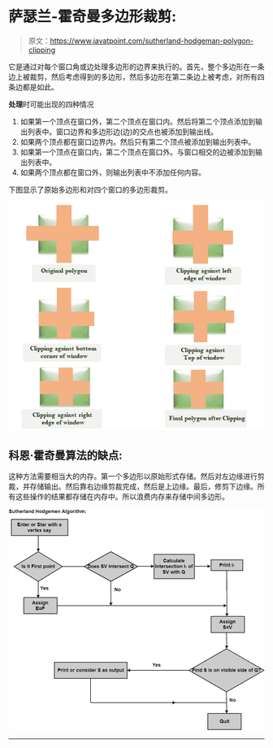 # 萨瑟兰-霍奇曼多边形裁剪:

> 原文：<https://www.javatpoint.com/sutherland-hodgeman-polygon-clipping>

它是通过对每个窗口角或边处理多边形的边界来执行的。首先，整个多边形在一条边上被裁剪，然后考虑得到的多边形，然后多边形在第二条边上被考虑，对所有四条边都是如此。

**处理**时可能出现的四种情况

1.  如果第一个顶点在窗口外，第二个顶点在窗口内。然后将第二个顶点添加到输出列表中。窗口边界和多边形边(边)的交点也被添加到输出线。
2.  如果两个顶点都在窗口边界内。然后只有第二个顶点被添加到输出列表中。
3.  如果第一个顶点在窗口内，第二个顶点在窗口外。与窗口相交的边被添加到输出列表中。
4.  如果两个顶点都在窗口外，则输出列表中不添加任何内容。

下图显示了原始多边形和对四个窗口的多边形裁剪。

![Sutherland-Hodgeman Polygon Clipping](img/557e3244f2a34e8dbc187f5a91f97fa1.png)

## 科恩·霍奇曼算法的缺点:

这种方法需要相当大的内存。第一个多边形以原始形式存储。然后对左边缘进行剪裁，并存储输出。然后靠右边缘剪裁完成，然后是上边缘。最后，修剪下边缘。所有这些操作的结果都存储在内存中。所以浪费内存来存储中间多边形。

![Sutherland-Hodgeman Polygon Clipping](img/77da997681d2550042ad037581e01f16.png)

* * *